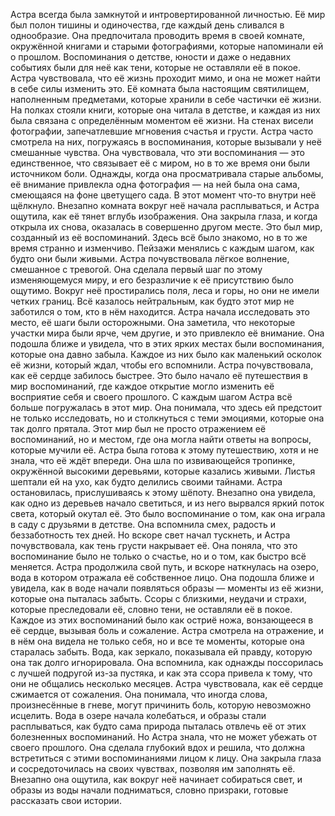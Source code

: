 Астра всегда была замкнутой и интровертированной личностью. Её мир был полон тишины и одиночества, где каждый день сливался в однообразие. Она предпочитала проводить время в своей комнате, окружённой книгами и старыми фотографиями, которые напоминали ей о прошлом. Воспоминания о детстве, юности и даже о недавних событиях были для неё как тени, которые не оставляли её в покое. Астра чувствовала, что её жизнь проходит мимо, и она не может найти в себе силы изменить это.
Её комната была настоящим святилищем, наполненным предметами, которые хранили в себе частички её жизни. На полках стояли книги, которые она читала в детстве, и каждая из них была связана с определённым моментом её жизни. На стенах висели фотографии, запечатлевшие мгновения счастья и грусти. Астра часто смотрела на них, погружаясь в воспоминания, которые вызывали у неё смешанные чувства. Она чувствовала, что эти воспоминания — это единственное, что связывает её с миром, но в то же время они были источником боли.
Однажды, когда она просматривала старые альбомы, её внимание привлекла одна фотография — на ней была она сама, смеющаяся на фоне цветущего сада. В этот момент что-то внутри неё щёлкнуло. Внезапно комната вокруг неё начала расплываться, и Астра ощутила, как её тянет вглубь изображения. Она закрыла глаза, и когда открыла их снова, оказалась в совершенно другом месте.
Это был мир, созданный из её воспоминаний. Здесь всё было знакомо, но в то же время странно и изменчиво. Пейзажи менялись с каждым шагом, как будто они были живыми. Астра почувствовала лёгкое волнение, смешанное с тревогой. Она сделала первый шаг по этому изменяющемуся миру, и его безразличие к её присутствию было ощутимо. Вокруг неё простирались поля, леса и горы, но они не имели четких границ. Всё казалось нейтральным, как будто этот мир не заботился о том, кто в нём находится.
Астра начала исследовать это место, её шаги были осторожными. Она заметила, что некоторые участки мира были ярче, чем другие, и это привлекло её внимание. Она подошла ближе и увидела, что в этих ярких местах были воспоминания, которые она давно забыла. Каждое из них было как маленький осколок её жизни, который ждал, чтобы его вспомнили. Астра почувствовала, как её сердце забилось быстрее. Это было начало её путешествия в мир воспоминаний, где каждое открытие могло изменить её восприятие себя и своего прошлого.
С каждым шагом Астра всё больше погружалась в этот мир. Она понимала, что здесь ей предстоит не только исследовать, но и столкнуться с теми эмоциями, которые она так долго прятала. Этот мир был не просто отражением её воспоминаний, но и местом, где она могла найти ответы на вопросы, которые мучили её. Астра была готова к этому путешествию, хотя и не знала, что её ждёт впереди.
Она шла по извивающейся тропинке, окружённой высокими деревьями, которые казались живыми. Листья шептали ей на ухо, как будто делились своими тайнами. Астра остановилась, прислушиваясь к этому шёпоту. Внезапно она увидела, как одно из деревьев начало светиться, и из него вырвался яркий поток света, который окутал её. Это было воспоминание о том, как она играла в саду с друзьями в детстве. Она вспомнила смех, радость и беззаботность тех дней. Но вскоре свет начал тускнеть, и Астра почувствовала, как тень грусти накрывает её. Она поняла, что это воспоминание было не только о счастье, но и о том, как быстро всё меняется.
Астра продолжила свой путь, и вскоре наткнулась на озеро, вода в котором отражала её собственное лицо. Она подошла ближе и увидела, как в воде начали появляться образы — моменты из её жизни, которые она пыталась забыть. Ссоры с близкими, неудачи и страхи, которые преследовали её, словно тени, не оставляли её в покое. Каждое из этих воспоминаний было как остриё ножа, вонзающееся в её сердце, вызывая боль и сожаление. Астра смотрела на отражение, и в нём она видела не только себя, но и все те моменты, которые она старалась забыть. Вода, как зеркало, показывала ей правду, которую она так долго игнорировала.
Она вспомнила, как однажды поссорилась с лучшей подругой из-за пустяка, и как эта ссора привела к тому, что они не общались несколько месяцев. Астра чувствовала, как её сердце сжимается от сожаления. Она понимала, что иногда слова, произнесённые в гневе, могут причинить боль, которую невозможно исцелить. Вода в озере начала колебаться, и образы стали расплываться, как будто сама природа пыталась отвлечь её от этих болезненных воспоминаний.
Но Астра знала, что не может убежать от своего прошлого. Она сделала глубокий вдох и решила, что должна встретиться с этими воспоминаниями лицом к лицу. Она закрыла глаза и сосредоточилась на своих чувствах, позволяя им заполнять её. Внезапно она ощутила, как вокруг неё начинает собираться свет, и образы из воды начали подниматься, словно призраки, готовые рассказать свои истории.
